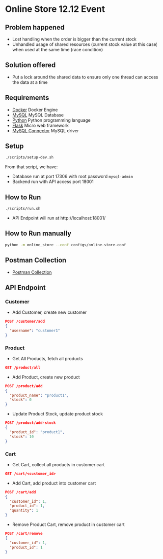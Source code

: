 # Online Store 12.12 Event

## Problem happened

* Lost handling when the order is bigger than the current stock
* Unhandled usage of shared resources (current stock value at this case)
  when used at the same time (race condition)

## Solution offered

* Put a lock around the shared data to ensure only one thread can access
  the data at a time

## Requirements

* [Docker](https://docs.docker.com/get-docker/) Docker Engine
* [MySQL](https://www.mysql.com) MySQL Database
* [Python](https://www.python.org/downloads) Python programming language
* [Flask](https://flask.palletsprojects.com/en/1.1.x/) Micro web framework
* [MySQL Connector](https://dev.mysql.com/downloads/connector/python/) MySQL driver

## Setup

```bash
./scripts/setup-dev.sh
```

From that script, we have:

* Database run at port 17306 with root password `mysql-admin`
* Backend run with API access port 18001

## How to Run

```bash
./scripts/run.sh
```

* API Endpoint will run at http://localhost:18001/

## How to Run manually

```bash
python -m online_store --conf configs/online-store.conf
```

## Postman Collection

* [Postman Collection](configs/evermos_postman.json)

## API Endpoint

### Customer

* Add Customer, create new customer

```json
POST /customer/add
{
  "username": "customer1"
}
```

### Product

* Get All Products, fetch all products

```json
GET /product/all
```

* Add Product, create new product

```json
POST /product/add
{
  "product_name": "product1",
  "stock": 0
}
```

* Update Product Stock, update product stock

```json
POST /product/add-stock
{
  "product_id": "product1",
  "stock": 10
}
```

### Cart

* Get Cart, collect all products in customer cart

```json
GET /cart/<customer_id>
```

* Add Cart, add product into customer cart

```json
POST /cart/add
{
  "customer_id": 1,
  "product_id": 1,
  "quantity": 1
}
```

* Remove Product Cart, remove product in customer cart

```json
POST /cart/remove
{
  "customer_id": 1,
  "product_id": 1
}
```
